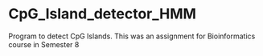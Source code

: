 # CpG_Island_detector_HMM

Program to detect CpG Islands. This was an assignment for Bioinformatics course in Semester 8